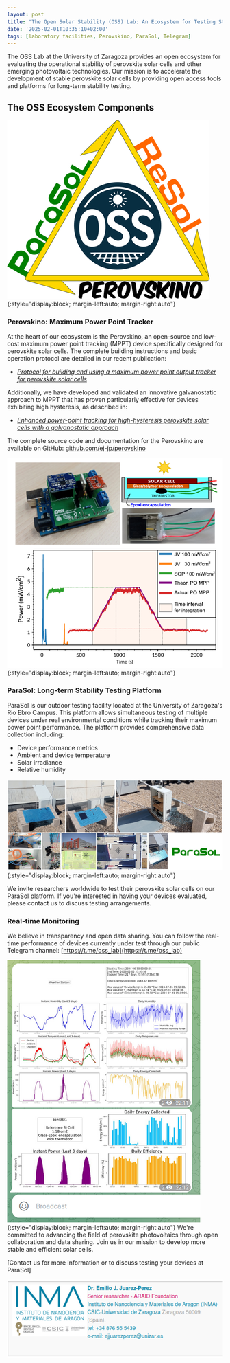 ```yaml
---
layout: post
title: "The Open Solar Stability (OSS) Lab: An Ecosystem for Testing Stability in Emerging Photovoltaics"
date: '2025-02-01T10:35:10+02:00'
tags: [laboratory facilities, Perovskino, ParaSol, Telegram]
---
```


The OSS Lab at the University of Zaragoza provides an open ecosystem for evaluating the operational stability of perovskite solar cells and other emerging photovoltaic technologies. Our mission is to accelerate the development of stable perovskite solar cells by providing open access tools and platforms for long-term stability testing.

## The OSS Ecosystem Components

![](/imgs/logo-oss.jpg){:style="display:block; margin-left:auto; margin-right:auto"}

### Perovskino: Maximum Power Point Tracker
At the heart of our ecosystem is the Perovskino, an open-source and low-cost maximum power point tracking (MPPT) device specifically designed for perovskite solar cells. The complete building instructions and basic operation protocol are detailed in our recent publication:

- [*Protocol for building and using a maximum power point output tracker for perovskite solar cells*](https://doi.org/10.1016/j.xpro.2024.103394)

Additionally, we have developed and validated an innovative galvanostatic approach to MPPT that has proven particularly effective for devices exhibiting high hysteresis, as described in:

- [*Enhanced power-point tracking for high-hysteresis perovskite solar cells with a galvanostatic approach*](https://doi.org/10.1016/j.xcrp.2024.101885)

The complete source code and documentation for the Perovskino are available on GitHub: [github.com/ej-jp/perovskino](https://github.com/ej-jp/perovskino)

![](/imgs/gaCRPS.png){:style="display:block; margin-left:auto; margin-right:auto"}

### ParaSol: Long-term Stability Testing Platform
ParaSol is our outdoor testing facility located at the University of Zaragoza's Rio Ebro Campus. This platform allows simultaneous testing of multiple devices under real environmental conditions while tracking their maximum power point performance. The platform provides comprehensive data collection including:
- Device performance metrics
- Ambient and device temperature 
- Solar irradiance 
- Relative humidity

![](/imgs/parasol.jpg){:style="display:block; margin-left:auto; margin-right:auto"}

We invite researchers worldwide to test their perovskite solar cells on our ParaSol platform. If you're interested in having your devices evaluated, please contact us to discuss testing arrangements.

### Real-time Monitoring
We believe in transparency and open data sharing. You can follow the real-time performance of devices currently under test through our public Telegram channel: [https://t.me/oss_lab](https://t.me/oss_lab)


![](/imgs/telegram-broad.png){:style="display:block; margin-left:auto; margin-right:auto"}
We're committed to advancing the field of perovskite photovoltaics through open collaboration and data sharing. Join us in our mission to develop more stable and efficient solar cells.

[Contact us for more information or to discuss testing your devices at ParaSol]          

![](/imgs/firma.png)


